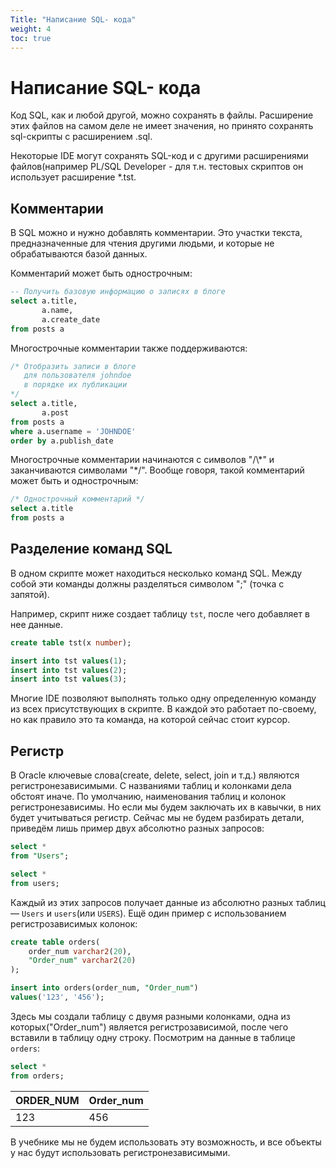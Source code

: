 ```yaml
---
Title: "Написание SQL- кода"
weight: 4
toc: true
---
```


# Написание SQL- кода

Код SQL, как и любой другой, можно сохранять в файлы. Расширение этих
файлов на самом деле не имеет значения, но принято сохранять sql-скрипты
с расширением .sql.

Некоторые IDE могут сохранять SQL-код и с другими расширениями
файлов(например PL/SQL Developer - для т.н. тестовых скриптов он
использует расширение \*.tst.

## Комментарии

В SQL можно и нужно добавлять комментарии. Это участки текста,
предназначенные для чтения другими людьми, и которые не обрабатываются
базой данных.

Комментарий может быть однострочным:

```sql
-- Получить базовую информацию о записях в блоге
select a.title,
       a.name,
       a.create_date
from posts a
```

Многострочные комментарии также поддерживаются:

```sql
/* Отобразить записи в блоге
   для пользователя johndoe
   в порядке их публикации
*/
select a.title,
       a.post
from posts a
where a.username = 'JOHNDOE'
order by a.publish_date
```

Многострочные комментарии начинаются с символов "/\\\*" и заканчиваются
символами "\*/". Вообще говоря, такой комментарий может быть и
однострочным:

```sql
/* Однострочный комментарий */
select a.title
from posts a
```

## Разделение команд SQL

В одном скрипте может находиться несколько команд SQL. Между собой эти
команды должны разделяться символом ";" (точка с запятой).

Например, скрипт ниже создает таблицу `tst`, после чего добавляет в нее
данные.

```sql
create table tst(x number);

insert into tst values(1);
insert into tst values(2);
insert into tst values(3);
```

Многие IDE позволяют выполнять только одну определенную команду из всех
присутствующих в скрипте. В каждой это работает по-своему, но как
правило это та команда, на которой сейчас стоит курсор.


## Регистр

В Oracle ключевые слова(create, delete, select, join и т.д.)
являются регистронезависимыми. С названиями таблиц и колонками дела обстоят иначе.
По умолчанию, наименования таблиц и колонок регистронезависимы.
Но если мы  будем заключать их в кавычки, в них будет учитываться регистр.
Сейчас мы не будем разбирать детали, приведём лишь пример двух абсолютно разных запросов:

```sql
select *
from "Users";
```

```sql
select *
from users;
```

Каждый из этих запросов получает данные из абсолютно разных таблиц — `Users` и `users`(или `USERS`).
Ещё один пример с использованием регистрозависимых колонок:

```sql
create table orders(
    order_num varchar2(20),
    "Order_num" varchar2(20)
);

insert into orders(order_num, "Order_num")
values('123', '456');
```
Здесь мы создали таблицу с двумя разными колонками, одна из которых("Order_num") является
регистрозависимой, после чего вставили в таблицу одну строку.
Посмотрим на данные в таблице `orders`:

```sql
select *
from orders;
```
|ORDER_NUM|Order_num|
|-|-|
|123|456|

В учебнике мы не будем использовать эту возможность, и все объекты у нас будут использовать регистронезависимыми.
